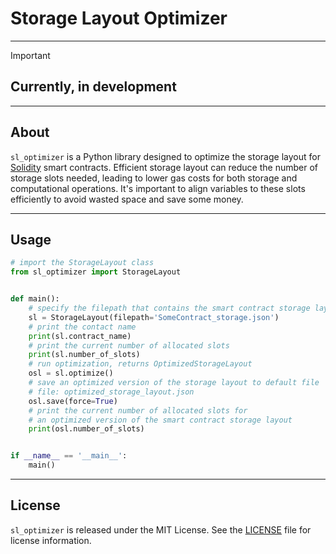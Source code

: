 # Storage Layout Optimizer

___
> [!IMPORTANT]
> ## Currently, in development
___

## About
`sl_optimizer` is a Python library designed to optimize the storage layout for [Solidity](https://soliditylang.org/) smart contracts.
Efficient storage layout can reduce the number of storage slots needed, leading to lower gas costs for both storage
and computational operations. It's important to align variables to these slots
efficiently to avoid wasted space and save some money.

___

## Usage
```python
# import the StorageLayout class
from sl_optimizer import StorageLayout


def main():
    # specify the filepath that contains the smart contract storage layout
    sl = StorageLayout(filepath='SomeContract_storage.json')
    # print the contact name
    print(sl.contract_name)
    # print the current number of allocated slots
    print(sl.number_of_slots)
    # run optimization, returns OptimizedStorageLayout
    osl = sl.optimize()
    # save an optimized version of the storage layout to default file
    # file: optimized_storage_layout.json
    osl.save(force=True)
    # print the current number of allocated slots for
    # an optimized version of the smart contract storage layout
    print(osl.number_of_slots)


if __name__ == '__main__':
    main()
```

___

## License
`sl_optimizer` is released under the MIT License.
See the [LICENSE](../LICENSE.txt) file for license information.
